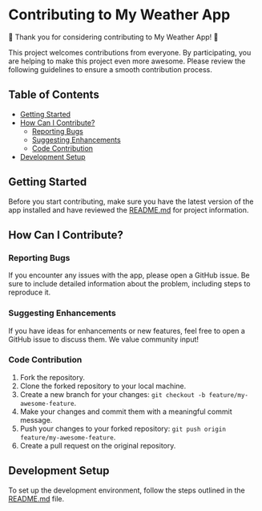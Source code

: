 # Contributing to My Weather App

🎉 Thank you for considering contributing to My Weather App! 🎉

This project welcomes contributions from everyone. By participating, you are helping to make this project even more awesome. Please review the following guidelines to ensure a smooth contribution process.

## Table of Contents

- [Getting Started](#getting-started)
- [How Can I Contribute?](#how-can-i-contribute)
  - [Reporting Bugs](#reporting-bugs)
  - [Suggesting Enhancements](#suggesting-enhancements)
  - [Code Contribution](#code-contribution)
- [Development Setup](#development-setup)

## Getting Started

Before you start contributing, make sure you have the latest version of the app installed and have reviewed the [README.md](README.md) for project information.

## How Can I Contribute?

### Reporting Bugs

If you encounter any issues with the app, please open a GitHub issue. Be sure to include detailed information about the problem, including steps to reproduce it.

### Suggesting Enhancements

If you have ideas for enhancements or new features, feel free to open a GitHub issue to discuss them. We value community input!

### Code Contribution

1. Fork the repository.
2. Clone the forked repository to your local machine.
3. Create a new branch for your changes: `git checkout -b feature/my-awesome-feature`.
4. Make your changes and commit them with a meaningful commit message.
5. Push your changes to your forked repository: `git push origin feature/my-awesome-feature`.
6. Create a pull request on the original repository.

## Development Setup

To set up the development environment, follow the steps outlined in the [README.md](README.md) file.
